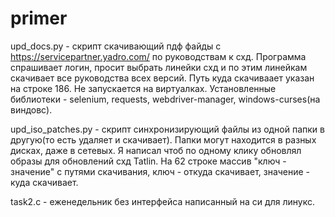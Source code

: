 # primer
upd_docs.py - скрипт скачивающий пдф файды с https://servicepartner.yadro.com/ по руководствам к схд. Программа спрашивает логин, просит выбрать линейки схд и по этим линейкам скачивает все руководства всех версий. Путь куда скачиваает указан на строке 186. Не запускается на виртуалках. Установленные библиотеки - selenium, requests, webdriver-manager, windows-curses(на виндовс).

upd_iso_patches.py - скрипт синхронизирующий файлы из одной папки в другую(то есть удаляет и скачивает). Папки могут находится в разных дисках, даже в сетевых. Я написал чтоб по одному клику обновлял образы для обновлений схд Tatlin. На 62 строке массив "ключ - значение" с путями скачивания, ключ - откуда скачивает, значение - куда скачивает.

task2.c - еженедельник без интерфейса написанный на си для линукс.
